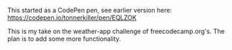 This started as a CodePen pen, see earlier version here: 
https://codepen.io/tonnerkiller/pen/EQLZOK

This is my take on the weather-app challenge of freecodecamp.org's. The 
plan is to add some more functionality.

 
